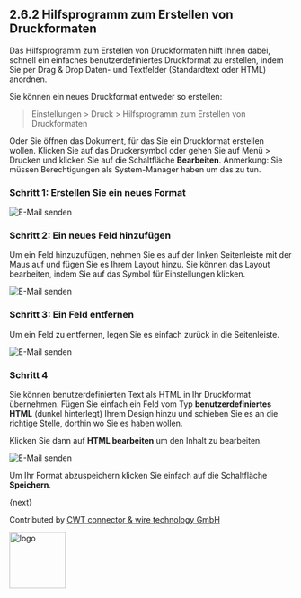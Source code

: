 ## 2.6.2 Hilfsprogramm zum Erstellen von Druckformaten

Das Hilfsprogramm zum Erstellen von Druckformaten hilft Ihnen dabei, schnell ein einfaches benutzerdefiniertes Druckformat zu erstellen, indem Sie per Drag & Drop Daten- und Textfelder (Standardtext oder HTML) anordnen.

Sie können ein neues Druckformat entweder so erstellen:

> Einstellungen > Druck > Hilfsprogramm zum Erstellen von Druckformaten

Oder Sie öffnen das Dokument, für das Sie ein Druckformat erstellen wollen. Klicken Sie auf das Druckersymbol oder gehen Sie auf Menü > Drucken und klicken Sie auf die Schaltfläche **Bearbeiten**. Anmerkung: Sie müssen Berechtigungen als System-Manager haben um das zu tun.

### Schritt 1: Erstellen Sie ein neues Format

<img class="screenshot" alt="E-Mail senden" src="{{docs_base_url}}/assets/img/setup/print/print-format-builder-1.gif">

### Schritt 2: Ein neues Feld hinzufügen

Um ein Feld hinzuzufügen, nehmen Sie es auf der linken Seitenleiste mit der Maus auf und fügen Sie es Ihrem Layout hinzu. Sie können das Layout bearbeiten, indem Sie auf das Symbol für Einstellungen klicken.

<img class="screenshot" alt="E-Mail senden" src="{{docs_base_url}}/assets/img/setup/print/print-format-builder-2.gif">

### Schritt 3: Ein Feld entfernen

Um ein Feld zu entfernen, legen Sie es einfach zurück in die Seitenleiste.

<img class="screenshot" alt="E-Mail senden" src="{{docs_base_url}}/assets/img/setup/print/print-format-builder-3.gif">

### Schritt 4 

Sie können benutzerdefinierten Text als HTML in Ihr Druckformat übernehmen. Fügen Sie einfach ein Feld vom Typ **benutzerdefiniertes HTML** (dunkel hinterlegt) Ihrem Design hinzu und schieben Sie es an die richtige Stelle, dorthin wo Sie es haben wollen.

Klicken Sie dann auf **HTML bearbeiten** um den Inhalt zu bearbeiten.

<img class="screenshot" alt="E-Mail senden" src="{{docs_base_url}}/assets/img/setup/print/print-format-builder-4.gif">

Um Ihr Format abzuspeichern klicken Sie einfach auf die Schaltfläche **Speichern**.

{next}

Contributed by <A HREF="http://www.cwt-kabel.de">CWT connector & wire technology GmbH</A>

<A HREF="http://www.cwt-kabel.de"><IMG alt="logo" src="http://www.cwt-assembly.com/sites/all/images/logo.png" height=100></A>
